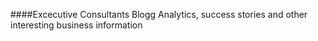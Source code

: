 ####Excecutive Consultants Blogg
Analytics, success stories and other interesting business information
